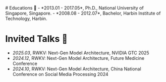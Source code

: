 
<section id="educations">
# Educations 📖
- *2013.01 - 2017.05*, Ph.D., National University of Singapore, Singapore.
- *2008.08 - 2012.07*, Bachelor, Harbin Institute of Technology, Harbin.
</section>

# Invited Talks 💬
- *2025.03*, RWKV: Next-Gen Model Architecture, NVIDIA GTC 2025  
- *2024.12*, RWKV: Next-Gen Model Architecture, Future Medicine Conference  
- *2024.10*, RWKV: Next-Gen Model Architecture, China National Conference on Social Media Processing 2024
